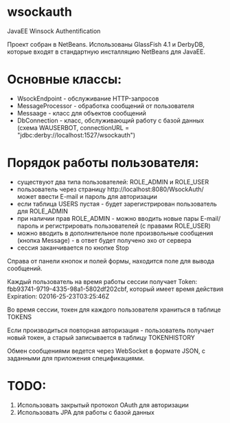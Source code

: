 # wsockauth

JavaEE Winsock Authentification

Проект собран в NetBeans. Использованы GlassFish 4.1 и DerbyDB, которые входят в стандартную инсталляцию NetBeans для JavaEE.

# Основные классы:
- WsockEndpoint - обслуживание HTTP-запросов
- MessageProcessor - обработка сообщений от пользователя
- Messaage - класс для объектов сообщений
- DbConnection - класс, обслуживающий работу с базой данных (схема WAUSERBOT, connectionURL = "jdbc:derby://localhost:1527/wsockauth")

# Порядок работы пользователя:
- существуют два типа пользователей: ROLE_ADMIN и ROLE_USER
- пользователь через страницу http://localhost:8080/WsockAuth/ может ввести E-mail и пароль для авторизации
- если таблица USERS пустая - будет зарегистрирован пользователь для ROLE_ADMIN
- при наличии прав ROLE_ADMIN - можно вводить новые пары E-mail/пароль и регистрировать пользователей (с правами ROLE_USER)
- можно вводить в дополнительное поле произвольные сообщения (кнопка Message) - в ответ будет получено эхо от сервера
- сессия заканчивается по кнопке Stop
 
Справа от панели кнопок и полей формы, находится поле для вывода сообщений.

Каждый пользователь на время работы сессии получает Token: fbb93741-9719-4335-98a1-5802df202cbf, который имеет время действия Expiration: 02016-25-23T03:25:46Z

Во время сессии, токен для каждого пользователя храниться в таблице TOKENS

Если производиться повторная авторизация - пользователь получает новый токен, а старый записывается в таблицу TOKENHISTORY

Обмен сообщениями ведется через WebSocket в формате JSON, с заданными для приложения спецификациями.

# TODO:

1. Использовать закрытый протокол OAuth для авторизации
2. Использовать JPA для работы с базой данных
